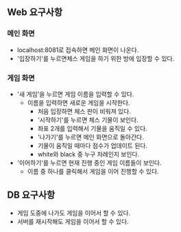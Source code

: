 ## Web 요구사항

### 메인 화면
- localhost:8081로 접속하면 메인 화면이 나온다.
- '입장하기'를 누르면체스 게임을 하기 위한 방에 입장할 수 있다.

### 게임 화면
- '새 게임'을 누르면 게임 이름을 입력할 수 있다.
  - 이름을 입력하면 새로운 게임을 시작한다.
    - 처음 입장하면 체스 판이 비워져 있다.
    - '시작하기'를 누르면 체스 기물이 보인다.
    - 좌표 2개를 입력해서 기물을 움직일 수 있다.
    - '나가기'를 누르면 메인 화면으로 돌아간다.
    - 기물이 움직일 때마다 점수가 업데이트 된다.
    - white와 black 중 누구 차례인지 보인다.
- '이어하기'를 누르면 현재 진행 중인 게임 이름들이 보인다.
  - 이름 중 하나를 클릭해서 게임을 이어 진행할 수 있다.

## DB 요구사항
- 게임 도중에 나가도 게임을 이어서 할 수 있다.
- 서버를 재시작해도 게임을 이어서 할 수 있다.